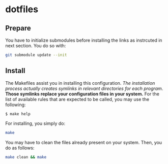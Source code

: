 # dotfiles

## Prepare

You have to initialize submodules before installing the links as instrcuted in
next section. You do so with:

```sh
git submodule update --init
```

## Install

The Makefiles assist you in installing this configuration. *The installation process actually creates symlinks in relevant directories for each program*.  **Those symlinks replace your configuration files in your system.** For the list of available rules that are expected to be called, you may use the following:

```
$ make help
```

For installing, you simply do:

```sh
make
```

You may have to clean the files already present on your system. Then, you do as
follows:
```sh
make clean && make
```
